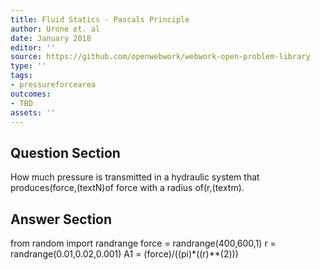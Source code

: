 ```yaml
---
title: Fluid Statics - Pascals Principle
author: Urone et. al
date: January 2018
editor: ''
source: https://github.com/openwebwork/webwork-open-problem-library
type: ''
tags:
- pressureforcearea
outcomes:
- TBD
assets: ''
---
```


## Question Section 

How much pressure is transmitted in a hydraulic system that produces(force,(textN)of force with a radius of(r,(textm).



## Answer Section

from random import randrange
force = randrange(400,600,1)
r = randrange(0.01,0.02,0.001)
A1 = (force)/((pi)*((r)**(2)))